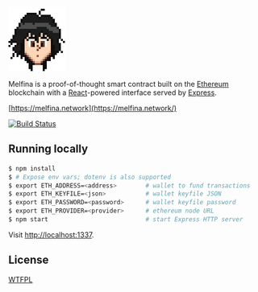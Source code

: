 ![Melfina logo](public/favicon.png?raw=true)

Melfina is a proof-of-thought smart contract built on the [Ethereum](https://ethereum.org/) blockchain with a [React](https://reactjs.org/)-powered interface served by [Express](https://expressjs.com/).

[https://melfina.network](https://melfina.network/)

[![Build Status](https://travis-ci.org/bitpshr/melfina.svg?branch=master)](https://travis-ci.org/bitpshr/melfina)

## Running locally

```sh
$ npm install
$ # Expose env vars; dotenv is also supported
$ export ETH_ADDRESS=<address>        # wallet to fund transactions
$ export ETH_KEYFILE=<json>           # wallet keyfile JSON
$ export ETH_PASSWORD=<password>      # wallet keyfile password
$ export ETH_PROVIDER=<provider>      # ethereum node URL
$ npm start                           # start Express HTTP server
```

Visit [http://localhost:1337](http://localhost:1337).

## License

[WTFPL](http://www.wtfpl.net/)
